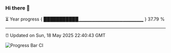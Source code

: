 ### Hi there 👋

⏳ Year progress { ███████████▁▁▁▁▁▁▁▁▁▁▁▁▁▁▁▁▁▁▁ } 37.79 %

---

⏰ Updated on Sun, 18 May 2025 22:40:43 GMT

![Progress Bar CI](https://github.com/IshwaranRudhara/GIT-ACTION/workflows/Progress%20Bar%20CI/badge.svg)
